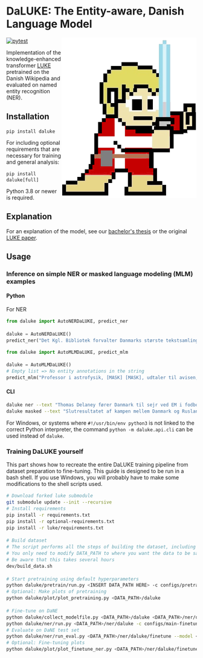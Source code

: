 # DaLUKE: The Entity-aware, Danish Language Model

<img src="https://raw.githubusercontent.com/peleiden/daluke/master/daluke-mascot.png" align="right"/>

[![pytest](https://github.com/peleiden/daLUKE/actions/workflows/pytest.yml/badge.svg?branch=master)](https://github.com/peleiden/daLUKE/actions/workflows/pytest.yml)

Implementation of the knowledge-enhanced transformer [LUKE](https://github.com/studio-ousia/luke) pretrained on the Danish Wikipedia and evaluated on named entity recognition (NER).

## Installation

```
pip install daluke
```
For including optional requirements that are necessary for training and general analysis:
```
pip install daluke[full]
```
Python 3.8 or newer is required.

## Explanation
For an explanation of the model, see our [bachelor's thesis](https://peleiden.github.io/bug-free-guacamole/main.pdf) or the original [LUKE paper](https://www.aclweb.org/anthology/2020.emnlp-main.523/).

## Usage
### Inference on simple NER or masked language modeling (MLM) examples

#### Python
For NER
```py
from daluke import AutoNERDaLUKE, predict_ner

daluke = AutoNERDaLUKE()
predict_ner("Det Kgl. Bibliotek forvalter Danmarks største tekstsamling, der strækker sig fra middelalderen til det nyeste litteratur.", daluke)
```

```py
from daluke import AutoMLMDaLUKE, predict_mlm

daluke = AutoMLMDaLUKE()
# Empty list => No entity annotations in the string
predict_mlm("Professor i astrofysik, [MASK] [MASK], udtaler til avisen, at den nye måling sandsynligvis ikke er en fejl.", list(), daluke)
```

#### CLI
```bash
daluke ner --text "Thomas Delaney fører Danmark til sejr ved EM i fodbold."
daluke masked --text "Slutresultatet af kampen mellem Danmark og Rusland bliver [MASK]-[MASK]."
```
For Windows, or systems where `#!/usr/bin/env python3` is not linked to the correct Python interpreter, the command `python -m daluke.api.cli` can be used instead of `daluke`.

### Training DaLUKE yourself

This part shows how to recreate the entire DaLUKE training pipeline from dataset preparation to fine-tuning.
This guide is designed to be run in a bash shell.
If you use Windows, you will probably have to make some modifications to the shell scripts used.

```bash
# Download forked luke submodule
git submodule update --init --recursive
# Install requirements
pip install -r requirements.txt
pip install -r optional-requirements.txt
pip install -r luke/requirements.txt

# Build dataset
# The script performs all the steps of building the dataset, including downloading the Danish Wikipedia
# You only need to modify DATA_PATH to where you want the data to be saved
# Be aware that this takes several hours
dev/build_data.sh

# Start pretraining using default hyperparameters
python daluke/pretrain/run.py <INSERT DATA_PATH HERE> -c configs/pretrain-main.ini --name $NAME --save-every 5 --epochs 150 --name daluke --fp16
# Optional: Make plots of pretraining
python daluke/plot/plot_pretraining.py <DATA_PATH>/daluke

# Fine-tune on DaNE
python daluke/collect_modelfile.py <DATA_PATH>/daluke <DATA_PATH>/ner/daluke.tar.gz
python daluke/ner/run.py <DATA_PATH>/ner/daluke -c configs/main-finetune.ini --model <DATA_PATH>/ner/daluke.tar.gz --name finetune --eval
# Evaluate on DaNE test set
python daluke/ner/run_eval.py <DATA_PATH>/ner/daluke/finetune --model <DATA_PATH>/ner/daluke/finetune/daluke_ner_best.tar.gz
# Optional: Fine-tuning plots
python daluke/plot/plot_finetune_ner.py <DATA_PATH>/ner/daluke/finetune/train-results
```
